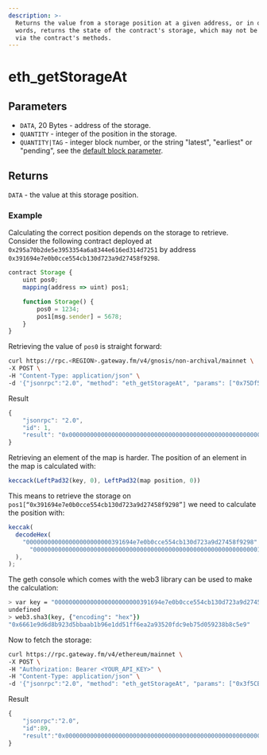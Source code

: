 ```yaml
---
description: >-
  Returns the value from a storage position at a given address, or in other
  words, returns the state of the contract's storage, which may not be exposed
  via the contract's methods.
---
```


# eth_getStorageAt

## Parameters

- `DATA`, 20 Bytes - address of the storage.
- `QUANTITY` - integer of the position in the storage.
- `QUANTITY|TAG` - integer block number, or the string "latest", "earliest" or "pending", see the [default block parameter](https://eth.wiki/json-rpc/API#the-default-block-parameter).

## Returns

`DATA` - the value at this storage position.

### Example

Calculating the correct position depends on the storage to retrieve. Consider the following contract deployed at `0x295a70b2de5e3953354a6a8344e616ed314d7251` by address `0x391694e7e0b0cce554cb130d723a9d27458f9298`.

```javascript
contract Storage {
    uint pos0;
    mapping(address => uint) pos1;

    function Storage() {
        pos0 = 1234;
        pos1[msg.sender] = 5678;
    }
}
```

Retrieving the value of `pos0` is straight forward:

```bash
curl https://rpc.<REGION>.gateway.fm/v4/gnosis/non-archival/mainnet \
-X POST \
-H "Content-Type: application/json" \
-d '{"jsonrpc":"2.0", "method": "eth_getStorageAt", "params": ["0x75Df5AF045d91108662D8080fD1FEFAd6aA0bb59", "0x0", "latest"], "id": 1}'
```

Result

```javascript
{
    "jsonrpc": "2.0",
    "id": 1,
    "result": "0x0000000000000000000000000000000000000000000000000000000000000000"
}
```

Retrieving an element of the map is harder. The position of an element in the map is calculated with:

```javascript
keccack(LeftPad32(key, 0), LeftPad32(map position, 0))
```

This means to retrieve the storage on `pos1[“0x391694e7e0b0cce554cb130d723a9d27458f9298”]` we need to calculate the position with:

```javascript
keccak(
  decodeHex(
    "000000000000000000000000391694e7e0b0cce554cb130d723a9d27458f9298" +
      "0000000000000000000000000000000000000000000000000000000000000001",
  ),
);
```

The geth console which comes with the web3 library can be used to make the calculation:

```bash
> var key = "000000000000000000000000391694e7e0b0cce554cb130d723a9d27458f9298" + "0000000000000000000000000000000000000000000000000000000000000001"
undefined
> web3.sha3(key, {"encoding": "hex"})
"0x6661e9d6d8b923d5bbaab1b96e1dd51ff6ea2a93520fdc9eb75d059238b8c5e9"
```

Now to fetch the storage:

```bash
curl https://rpc.gateway.fm/v4/ethereum/mainnet \
-X POST \
-H "Authorization: Bearer <YOUR_API_KEY>" \
-H "Content-Type: application/json" \
-d '{"jsonrpc":"2.0", "method": "eth_getStorageAt", "params": ["0x3f5CE5FBFe3E9af3971dD833D26bA9b5C936f0bE","0x0",14036168 ],"id": 89}'
```

Result

```javascript
{
    "jsonrpc":"2.0",
    "id":89,
    "result":"0x0000000000000000000000000000000000000000000000000000000000000000"
}
```
